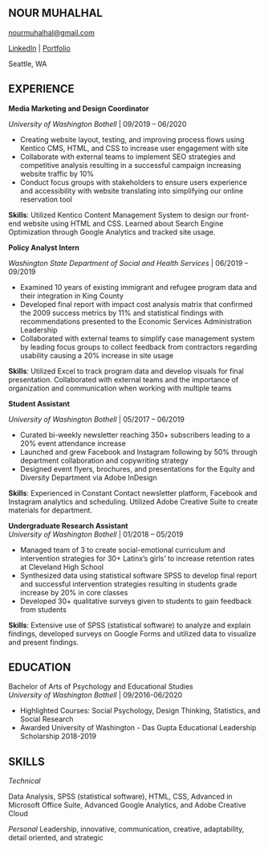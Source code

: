 ## NOUR MUHALHAL

nourmuhalhal@gmail.com

[LinkedIn](https://www.linkedin.com/in/nourmuhalhal/) | [Portfolio](https://sites.google.com/view/nourm-portfolio/projects)

Seattle, WA

## EXPERIENCE

**Media Marketing and Design Coordinator**  

_University of Washington Bothell_ |
09/2019 – 06/2020
- Creating website layout, testing, and improving process flows using Kentico CMS, HTML, and CSS to increase user engagement with site
- Collaborate with external teams to implement SEO strategies and competitive analysis resulting in a successful campaign increasing website traffic by 10%
- Conduct focus groups with stakeholders to ensure users experience and accessibility with website translating into simplifying our online reservation tool

**Skills**: Utilized Kentico Content Management System to design our front-end website using HTML and CSS. Learned about Search Engine Optimization through Google Analytics and tracked site usage. 

**Policy Analyst Intern**  

_Washington State Department of Social and Health Services_ |
06/2019 – 09/2019 
- Examined 10 years of existing immigrant and refugee program data and their integration in King County
- Developed final report with impact cost analysis matrix that confirmed the 2009 success metrics by 11% and statistical findings with recommendations presented to the Economic Services Administration Leadership 
- Collaborated with external teams to simplify case management system by leading focus groups to collect feedback from contractors regarding usability causing a 20% increase in site usage

**Skills**: Utilized Excel to track program data and develop visuals for final presentation. Collaborated with external teams and the importance of organization and communication when working with multiple teams

**Student Assistant**    

_University of Washington Bothell_ |
05/2017 – 06/2019                                                                                           
- Curated bi-weekly newsletter reaching 350+ subscribers leading to a 20% event attendance increase
- Launched and grew Facebook and Instagram following by 50% through department collaboration and copywriting strategy 
- Designed event flyers, brochures, and presentations for the Equity and Diversity Department via Adobe InDesign

**Skills**: Experienced in Constant Contact newsletter platform, Facebook and Instagram analytics and scheduling. Utilized Adobe Creative Suite to create materials for department. 

**Undergraduate Research Assistant**                                                                                                                                                                                              
_University of Washington Bothell_ |
01/2018 – 05/2019
- Managed team of 3 to create social-emotional curriculum and intervention strategies for 30+ Latinx’s girls’ to increase retention rates at Cleveland High School 
- Synthesized data using statistical software SPSS to develop final report and successful intervention strategies resulting in students grade increase by 20% in core classes
- Developed 30+ qualitative surveys given to students to gain feedback from students 

**Skills**: Extensive use of SPSS (statistical software) to analyze and explain findings, developed surveys on Google Forms and utilized data to visualize and present findings.

## EDUCATION

Bachelor of Arts of Psychology and Educational Studies                                                                                      
_University of Washington Bothell_ |
09/2016-06/2020 
- Highlighted Courses: Social Psychology, Design Thinking, Statistics, and Social Research
- Awarded University of Washington -  Das Gupta Educational Leadership Scholarship 2018-2019

## SKILLS

_Technical_ 

Data Analysis, SPSS (statistical software), HTML, CSS, Advanced in Microsoft Office Suite, Advanced Google Analytics, and Adobe Creative Cloud

_Personal_
Leadership, innovative, communication, creative, adaptability, detail oriented, and strategic
